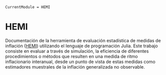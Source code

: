 ```@meta
CurrentModule = HEMI
```

# HEMI

Documentación de la herramienta de evaluación estadística de medidas de
inflación ([HEMI](https://github.com/DIE-BG/HEMI)) utilizando el lenguaje de
programación Julia. Este trabajo consiste en evaluar a través de simulación, la
eficiencia de diferentes procedimientos o métodos que resulten en una medida de
ritmo inflacionario interanual, desde un punto de vista de estas medidas como
estimadores muestrales de la inflación generalizada no observable.



